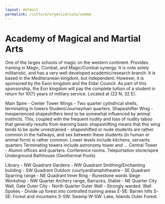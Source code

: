```yaml
---
layout: default
permalink: /culture/organizations/aomma
---
```


# Academy of Magical and Martial Arts

One of the larges schools of magic on the western continent. Provides
training in Magic, Combat, and Magic/Combat synergy. It is note solely
militaristic, and has a very well developed academic/research branch.
It is based in the Mediteranean kingdom, but independent. However, it
is sponsored by the Eaon kingdom and the Eldar Council. As part of this
sponsorship, the Eon kingdom will pay the complete tuition of a student
in return for 10(?) years of military service.
Located at (22 N, 32 E).







Main Spire - Center
Tower Wings - Two quarter cylindrical shells, terminating in towers
Student/Journeyman quarters.
Shapeshifter Wing - Inexperienced shapeshifters tend to be somewhat
influenced by animal instincts. This, coupled with the frequent nudity
and loss of nudity taboo that generally results from learning basic
shapeshifting means that this wing tends to be quite unrestrained -
shapeshifted or nude students are rather common in the hallways, and
sex between these students (in human or animal form) is rather common.
Lower levels include kitchens, servants quarters
Terminating towers include astronomy tower and ...
Central Tower - Alumni offices and quarters. Conference rooms. Teleportation stone/spire
Underground Bathhouse (Geothermal Pools)

Library - NW Quadrant
Gardens - NW Quadrant
Smithing/Enchanting building - SW Quadrant
Outdoor courtyard/amphitheatre - SE Quadrant
Sparring range - NE Quadrant
Inner Ring - Runestone wards
Siege Workshop - NW Quarter
Archery range, Barracks, Stable - NE Quarter
City Wall, Gate
Outer City - North Quarter
Outer Wall - Strongly warded.
Wall Spokes - Divide up forest into controlled training areas
E-SE: Barren hills
S-SE: Forest and mountains
S-SW: Swamp
W-SW: Lake, Islands
Outer Forest.
